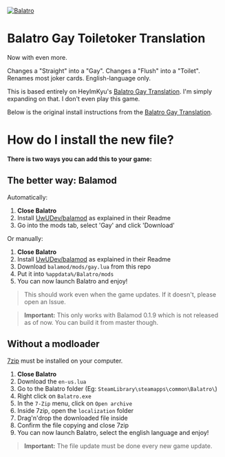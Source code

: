[![Balatro](https://www.playbalatro.com/assets/logo2-C9SU2BrI.png)](https://www.playbalatro.com/)

# Balatro Gay Toiletoker Translation

Now with even more.

Changes a "Straight" into a "Gay".
Changes a "Flush" into a "Toilet".
Renames most joker cards.
English-language only.

This is based entirely on HeyImKyu's [Balatro Gay Translation](https://github.com/HeyImKyu/balatro-gay). I'm simply expanding on that. I don't even play this game.

Below is the original install instructions from the [Balatro Gay Translation](https://github.com/HeyImKyu/balatro-gay).

# How do I install the new file?

**There is two ways you can add this to your game:**

## The better way: Balamod

Automatically:
1. **Close Balatro**
2. Install [UwUDev/balamod](https://github.com/UwUDev/balamod) as explained in their Readme
3. Go into the mods tab, select 'Gay' and click 'Download'

Or manually:
1. **Close Balatro**
2. Install [UwUDev/balamod](https://github.com/UwUDev/balamod) as explained in their Readme
3. Download `balamod/mods/gay.lua` from this repo
4. Put it into `%appdata%/Balatro/mods`
5. You can now launch Balatro and enjoy!

> This should work even when the game updates. If it doesn't, please open an Issue.

> **Important:** This only works with Balamod 0.1.9 which is not released as of now. You can build it from master though.

## Without a modloader

[7zip](https://7-zip.org/) must be installed on your computer.

1. **Close Balatro**
2. Download the `en-us.lua`
3. Go to the Balatro folder (Eg: `SteamLibrary\steamapps\common\Balatro\`)
4. Right click on `Balatro.exe`
5. In the `7-Zip` menu, click on `Open archive`
6. Inside 7zip, open the `localization` folder
7. Drag'n'drop the downloaded file inside
8. Confirm the file copying and close 7zip
9. You can now launch Balatro, select the english language and enjoy!

> **Important:** The file update must be done every new game update.
